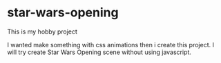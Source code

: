 # star-wars-opening
This is my hobby project 

I wanted make something with css animations then i create this project.
I will try create Star Wars Opening scene without using javascript.
